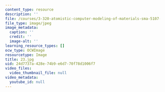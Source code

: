 ```yaml
---
content_type: resource
description: ''
file: /courses/3-320-atomistic-computer-modeling-of-materials-sma-5107-spring-2005/24d7737a428e74b9e6d770f78d1006f7_23.jpg
file_type: image/jpeg
image_metadata:
  caption: ''
  credit: ''
  image-alt: ''
learning_resource_types: []
ocw_type: OCWImage
resourcetype: Image
title: 23.jpg
uid: 24d7737a-428e-74b9-e6d7-70f78d1006f7
video_files:
  video_thumbnail_file: null
video_metadata:
  youtube_id: null
---
```

